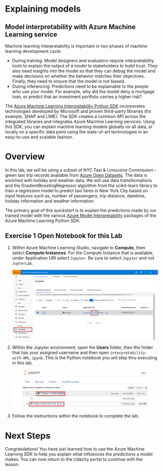 # Explaining models

## Model interpretability with Azure Machine Learning service
Machine learning interpretability is important in two phases of machine learning development cycle:

* During training: Model designers and evaluators require interpretability tools to explain the output of a model to stakeholders to build trust. They also need insights into the model so that they can debug the model and make decisions on whether the behavior matches their objectives. Finally, they need to ensure that the model is not biased.
* During inferencing: Predictions need to be explainable to the people who use your model. For example, why did the model deny a mortgage loan, or predict that an investment portfolio carries a higher risk?

The [Azure Machine Learning Interpretability Python SDK](https://docs.microsoft.com/en-us/python/api/azureml-explain-model/?view=azure-ml-py) incorporates technologies developed by Microsoft and proven third-party libraries (for example, SHAP and LIME). The SDK creates a common API across the integrated libraries and integrates Azure Machine Learning services. Using this SDK, you can explain machine learning models globally on all data, or locally on a specific data point using the state-of-art technologies in an easy-to-use and scalable fashion.

# Overview
In this lab, we will be using a subset of NYC Taxi & Limousine Commission - green taxi trip records available from [Azure Open Datasets](https://azure.microsoft.com/en-us/services/open-datasets/). The data is enriched with holiday and weather data. We will use data transformations and the GradientBoostingRegressor algorithm from the scikit-learn library to train a regression model to predict taxi fares in New York City based on input features such as, number of passengers, trip distance, datetime, holiday information and weather information.

The primary goal of this quickstart is to explain the predictions made by our trained model with the various [Azure Model Interpretability](https://docs.microsoft.com/en-us/azure/machine-learning/service/machine-learning-interpretability-explainability) packages of the Azure Machine Learning Python SDK.

## Exercise 1 Open Notebook for this Lab
1. Within Azure Machine Learning Studio, navigate to **Compute**, then select **Compute Instances**. For the Compute Instance that is available, under Application URI select `Jupyter`. Be sure to select `Jupyter` and not `JupterLab`.

   ![Image highlights the steps to launch Jupyter from the Compute Instance.](images/02.png 'Launch Jupyter from Compute Instance')

2. Within the Jupyter environment, open the **Users** folder, then the folder that has your assigned username and  then open `interpretability-with-AML.ipynb`. This is the Python notebook you will step thru executing in this lab.

   ![Image highlights the steps to open the notebook.](images/03.png 'Opening the notebook')

3. Follow the instructions within the notebook to complete the lab.

# Next Steps
Congratulations! You have just learned how to use the Azure Machine Learning SDK to help you explain what influences the predictions a model makes. You can now return to the Udacity portal to continue with the lesson.

